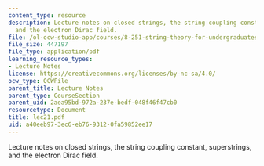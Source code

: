 ```yaml
---
content_type: resource
description: Lecture notes on closed strings, the string coupling constant, superstrings,
  and the electron Dirac field.
file: /ol-ocw-studio-app/courses/8-251-string-theory-for-undergraduates-spring-2007/a40eeb973ec6eb7693120fa59852ee17_lec21.pdf
file_size: 447197
file_type: application/pdf
learning_resource_types:
- Lecture Notes
license: https://creativecommons.org/licenses/by-nc-sa/4.0/
ocw_type: OCWFile
parent_title: Lecture Notes
parent_type: CourseSection
parent_uid: 2aea95bd-972a-237e-bedf-048f46f47cb0
resourcetype: Document
title: lec21.pdf
uid: a40eeb97-3ec6-eb76-9312-0fa59852ee17
---
```

Lecture notes on closed strings, the string coupling constant, superstrings, and the electron Dirac field.